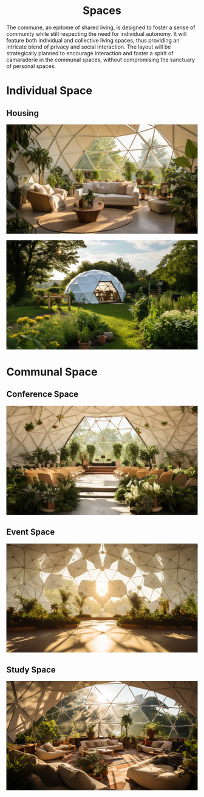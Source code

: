 <h1 align="center"> Spaces </h1>

The commune, an epitome of shared living, is designed to foster a sense of community while still respecting the need for individual autonomy. It will feature both individual and collective living spaces, thus providing an intricate blend of privacy and social interaction. The layout will be strategically planned to encourage interaction and foster a spirit of camaraderie in the communal spaces, without compromising the sanctuary of personal spaces.

# Individual Space

## Housing

<p align="center" width="100%"><img src="../images/individual_habitation_inside.png" /></p>

<p align="center" width="100%"><img src="../images/individual_habitation_outside.png" /></p>

# Communal Space

## Conference Space

<p align="center" width="100%"><img src="../images/conference_room.png" /></p>

## Event Space

<p align="center" width="100%"><img src="../images/event_room.png" /></p>

## Study Space

<p align="center" width="100%"><img src="../images/study_room.png" /></p>

